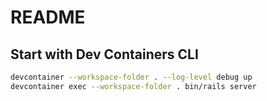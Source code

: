 # README

## Start with Dev Containers CLI

```bash
devcontainer --workspace-folder . --log-level debug up
devcontainer exec --workspace-folder . bin/rails server
```
